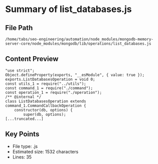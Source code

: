 # Summary of list_databases.js
  
## File Path
`/home/tabs/seo-engineering/automation/node_modules/mongodb-memory-server-core/node_modules/mongodb/lib/operations/list_databases.js`

## Content Preview
```
"use strict";
Object.defineProperty(exports, "__esModule", { value: true });
exports.ListDatabasesOperation = void 0;
const utils_1 = require("../utils");
const command_1 = require("./command");
const operation_1 = require("./operation");
/** @internal */
class ListDatabasesOperation extends command_1.CommandCallbackOperation {
    constructor(db, options) {
        super(db, options);
[...truncated...]
```

## Key Points
- File type: .js
- Estimated size: 1532 characters
- Lines: 35
